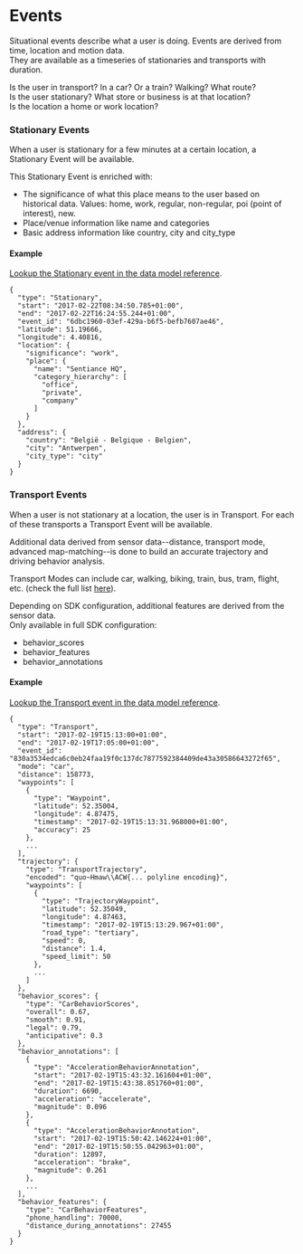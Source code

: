 # Events

Situational events describe what a user is doing. Events are derived from time, location and motion data.  
They are available as a timeseries of stationaries and transports with duration.

Is the user in transport? In a car? Or a train? Walking? What route?  
Is the user stationary? What store or business is at that location?  
Is the location a home or work location?  


### Stationary Events

When a user is stationary for a few minutes at a certain location, a Stationary Event will be available.

This Stationary Event is enriched with:

* The significance of what this place means to the user based on historical data. Values: home, work, regular, non-regular, poi \(point of interest\), new.
* Place/venue information like name and categories
* Basic address information like country, city and city\_type

#### Example

[Lookup the Stationary event in the data model reference](../backend/data-reference/data-reference-q-z.md#stationary).

```text
{
  "type": "Stationary",
  "start": "2017-02-22T08:34:50.785+01:00",
  "end": "2017-02-22T16:24:55.244+01:00",
  "event_id": "6dbc1960-03ef-429a-b6f5-befb7607ae46",
  "latitude": 51.19666,
  "longitude": 4.40816,
  "location": {
    "significance": "work",
    "place": {
      "name": "Sentiance HQ",
      "category_hierarchy": [
        "office",
        "private",
        "company"
      ]
    }
  },
  "address": {
    "country": "België - Belgique - Belgien",
    "city": "Antwerpen",
    "city_type": "city"
  }
}
```

### Transport Events

When a user is not stationary at a location, the user is in Transport. For each of these transports a Transport Event will be available.

Additional data derived from sensor data--distance, transport mode, advanced map-matching--is done to build an accurate trajectory and driving behavior analysis.

Transport Modes can include car, walking, biking, train, bus, tram, flight, etc. \(check the full list [here](../backend/data-reference/data-reference-q-z.md#transportmode)\).

Depending on SDK configuration, additional features are derived from the sensor data.   
Only available in full SDK configuration:

* behavior\_scores
* behavior\_features
* behavior\_annotations

#### Example

[Lookup the Transport event in the data model reference](https://developers.sentiance.com/docs/data-model#Transport).

```text
{
  "type": "Transport",
  "start": "2017-02-19T15:13:00+01:00",
  "end": "2017-02-19T17:05:00+01:00",
  "event_id": "830a3534edca6c0eb24faa19f0c137dc7877592384409de43a30586643272f65",
  "mode": "car",
  "distance": 158773,
  "waypoints": [
    {
      "type": "Waypoint",
      "latitude": 52.35004,
      "longitude": 4.87475,
      "timestamp": "2017-02-19T15:13:31.968000+01:00",
      "accuracy": 25
    },
    ...
  ],
  "trajectory": {
    "type": "TransportTrajectory",
    "encoded": "quo~Hmaw\\ACW{... polyline encoding}",
    "waypoints": [
      {
        "type": "TrajectoryWaypoint",
        "latitude": 52.35049,
        "longitude": 4.87463,
        "timestamp": "2017-02-19T15:13:29.967+01:00",
        "road_type": "tertiary",
        "speed": 0,
        "distance": 1.4,
        "speed_limit": 50
      },
      ...
    ]
  },
  "behavior_scores": {
    "type": "CarBehaviorScores",
    "overall": 0.67,
    "smooth": 0.91,
    "legal": 0.79,
    "anticipative": 0.3
  },
  "behavior_annotations": [
    {
      "type": "AccelerationBehaviorAnnotation",
      "start": "2017-02-19T15:43:32.161604+01:00",
      "end": "2017-02-19T15:43:38.851760+01:00",
      "duration": 6690,
      "acceleration": "accelerate",
      "magnitude": 0.096
    },
    {
      "type": "AccelerationBehaviorAnnotation",
      "start": "2017-02-19T15:50:42.146224+01:00",
      "end": "2017-02-19T15:50:55.042963+01:00",
      "duration": 12897,
      "acceleration": "brake",
      "magnitude": 0.261
    },
    ...
  ],
  "behavior_features": {
    "type": "CarBehaviorFeatures",
    "phone_handling": 70000,
    "distance_during_annotations": 27455
  }
}
```

